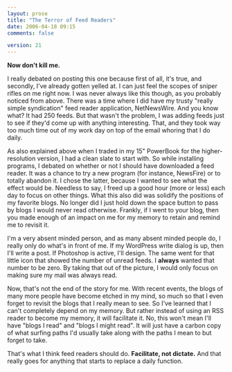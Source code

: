 ```yaml
---
layout: prose
title: "The Terror of Feed Readers"
date: 2006-04-18 09:15
comments: false

version: 21
---
```


<dialog>
<dt>[Anton][1]</dt>
<dd>What RSS reader do you use? I'm looking for one as an alternative to bloglines.</dd>
<dt>Bryan</dt>
<dd>Heh. I don't have one. :)</dd>
<dt>Anton</dt>
<dd>really? wow. what do you use? bloglines?</dd>
<dt>Bryan</dt>
<dd>Nope. Nothing.</dd>
<dt>Anton</dt>
<dd>you just don't read feeds?</dd>
<dt>Bryan</dt>
<dd>Nope. Once I got my new PowerBook, I never downloaded a feed reader.</dd>
<dt>Anton</dt>
<dd>oh. wow! okay.</dd>
<dt>Bryan</dt>
<dd>Heh. I waste too much time as it is.</dd>
<dt>Anton</dt>
<dd>lol. I hear you there. but no rss?  freaky!</dd>
</dialog>

**Now don't kill me.**

I really debated on posting this one because first of all, it's true, and secondly, I've already gotten yelled at. I can just feel the scopes of sniper rifles on me right now. I was never always like this though, as you probably noticed from above. There was a time where I did have my trusty "really simple syndication" feed reader application, NetNewsWire. And you know what? It had 250 feeds. But that wasn't the problem, I was adding feeds just to see if they'd come up with anything interesting. That, and they took way too much time out of my work day on top of the email whoring that I do daily.

As also explained above when I traded in my 15" PowerBook for the higher-resolution version, I had a clean slate to start with. So while installing programs, I debated on whether or not I should have downloaded a feed reader. It was a chance to try a new program (for instance, NewsFire) or to totally abandon it. I chose the latter, because I wanted to see what the effect would be. Needless to say, I freed up a good hour (more or less) each day to focus on other things. What this also did was solidify the positions of my favorite blogs. No longer did I just hold down the space button to pass by blogs I would never read otherwise. Frankly, if I went to your blog, then you made enough of an impact on me for my memory to retain and remind me to revisit it.

I'm a very absent minded person, and as many absent minded people do, I really only do what's in front of me. If my WordPress write dialog is up, then I'll write a post. If Photoshop is active, I'll design. The same went for that little icon that showed the number of unread feeds. I **always** wanted that number to be zero. By taking that out of the picture, I would only focus on making sure my mail was always read.

Now, that's not the end of the story for me. With recent events, the blogs of many more people have become etched in my mind, so much so that I even forget to revisit the blogs that I really mean to see. So I've learned that I can't completely depend on my memory. But rather instead of using an RSS reader to become my memory, it will facilitate it. No, this won't mean I'll have "blogs I read" and "blogs I might read". It will just have a carbon copy of what surfing paths I'd usually take along with the paths I mean to but forget to take.

That's what I think feed readers should do. **Facilitate, not dictate.** And that really goes for anything that starts to replace a daily function.

[1]: http://antonpeck.com/
